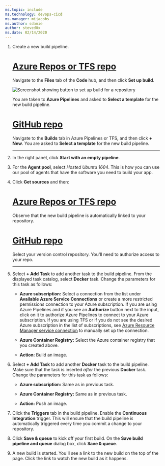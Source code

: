 ```yaml
---
ms.topic: include
ms.technology: devops-cicd
ms.manager: mijacobs
ms.author: sdanie
author: steved0x
ms.date: 02/14/2020
---
```


[//]: # "TODO: Restore use of includes when we get support for using them in a list."

1.  Create a new build pipeline.

    # [Azure Repos or TFS repo](#tab/vsts)

    Navigate to the **Files** tab of the **Code** hub, and then click **Set up build**.

    ![Screenshot showing button to set up build for a repository](../media/set-up-first-build-from-code-hub.png)

    You are taken to **Azure Pipelines** and asked to **Select a template** for the new build pipeline.

    # [GitHub repo](#tab/github)

    Navigate to the **Builds** tab in Azure Pipelines or TFS, and then click **+ New**. You are asked to **Select a template** for the new build pipeline.

    ---

2.  In the right panel, click **Start with an empty pipeline**.

3.  For the **Agent pool**, select _Hosted Ubuntu 1604_. This is how you can use our pool of agents that have the software you need to build your app.

4.  Click **Get sources** and then:

    # [Azure Repos or TFS repo](#tab/vsts)

    Observe that the new build pipeline is automatically linked to your repository.

    # [GitHub repo](#tab/github)

    Select your version control repository. You'll need to authorize access to your repo.

    ---

5.  Select **+ Add Task** to add another task to the build pipeline. From the displayed task catalog, select **Docker** task. Change the parameters for this task as follows:

    * **Azure subscription:** Select a connection from the list under **Available Azure Service Connections** or create a more restricted permissions connection to your Azure subscription. If you are using Azure Pipelines and if you see an **Authorize** button next to the input, click on it to authorize Azure Pipelines to connect to your Azure subscription. If you are using TFS or if you do not see
      the desired Azure subscription in the list of subscriptions, see [Azure Resource Manager service connection](../../library/connect-to-azure.md) to manually set up the connection.

    * **Azure Container Registry:** Select the Azure container registry that you created above.

    * **Action:** Build an image.

6.  Select **+ Add Task** to add another **Docker** task to the build pipeline.
    Make sure that the task is inserted _after_ the previous **Docker** task. Change the parameters for this task as follows:

    * **Azure subscription:** Same as in previous task.

    * **Azure Container Registry:** Same as in previous task.

    * **Action:** Push an image.

7.  Click the **Triggers** tab in the build pipeline. Enable the **Continuous Integration** trigger. This will ensure that the build pipeline is automatically triggered every time you commit a change to your repository.

8.  Click **Save & queue** to kick off your first build. On the **Save build pipeline and queue** dialog box, click **Save & queue**.

9.  A new build is started. You'll see a link to the new build on the top of the page. Click the link to watch the new build as it happens.

[//]: # "TODO:> [!TIP]"
[//]: # "TODO:> To learn more about GitHub CI builds, see [Define CI build pipeline for your Git repo](#"
